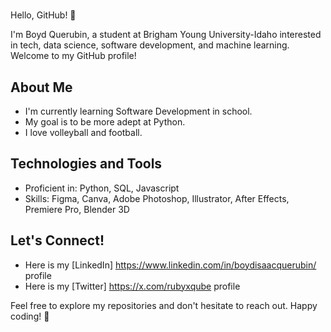# <Your Name Here>

Hello, GitHub! 👋

I'm Boyd Querubin, a student at Brigham Young University-Idaho interested in tech, data science, software development, and machine learning. Welcome to my GitHub profile!

## About Me

- I'm currently learning Software Development in school.
- My goal is to be more adept at Python.
- I love volleyball and football.

## Technologies and Tools

- Proficient in: Python, SQL, Javascript
- Skills: Figma, Canva, Adobe Photoshop, Illustrator, After Effects, Premiere Pro, Blender 3D

## Let's Connect!

- Here is my [LinkedIn] https://www.linkedin.com/in/boydisaacquerubin/ profile
- Here is my [Twitter] https://x.com/rubyxqube profile

Feel free to explore my repositories and don't hesitate to reach out. Happy coding! 🚀
